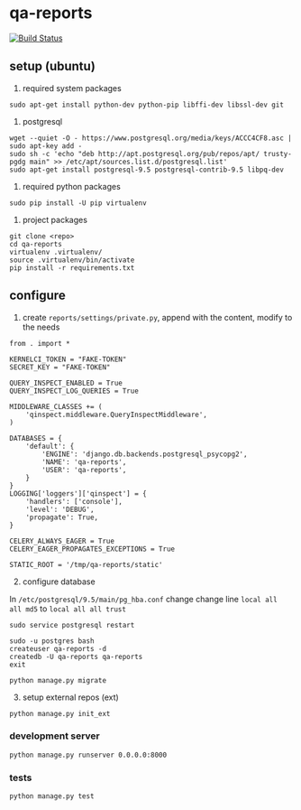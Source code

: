 # qa-reports
[![Build Status](https://travis-ci.org/Linaro/qa-reports.svg?branch=master)](https://travis-ci.org/Linaro/qa-reports)


## setup (ubuntu)

1) required system packages

```
sudo apt-get install python-dev python-pip libffi-dev libssl-dev git
```

1) postgresql

```
wget --quiet -O - https://www.postgresql.org/media/keys/ACCC4CF8.asc | sudo apt-key add -
sudo sh -c 'echo "deb http://apt.postgresql.org/pub/repos/apt/ trusty-pgdg main" >> /etc/apt/sources.list.d/postgresql.list'
sudo apt-get install postgresql-9.5 postgresql-contrib-9.5 libpq-dev
```

1) required python packages

```
sudo pip install -U pip virtualenv
```

1) project packages

```
git clone <repo>
cd qa-reports
virtualenv .virtualenv/
source .virtualenv/bin/activate
pip install -r requirements.txt
```


## configure

1) create `reports/settings/private.py`, append with the content, modify to the needs

```
from . import *

KERNELCI_TOKEN = "FAKE-TOKEN"
SECRET_KEY = "FAKE-TOKEN"

QUERY_INSPECT_ENABLED = True
QUERY_INSPECT_LOG_QUERIES = True

MIDDLEWARE_CLASSES += (
	'qinspect.middleware.QueryInspectMiddleware',
)

DATABASES = {
    'default': {
        'ENGINE': 'django.db.backends.postgresql_psycopg2',
		'NAME': 'qa-reports',
		'USER': 'qa-reports',
	}
}
LOGGING['loggers']['qinspect'] = {
	'handlers': ['console'],
    'level': 'DEBUG',
	'propagate': True,
}

CELERY_ALWAYS_EAGER = True
CELERY_EAGER_PROPAGATES_EXCEPTIONS = True

STATIC_ROOT = '/tmp/qa-reports/static'
```

2) configure database

In `/etc/postgresql/9.5/main/pg_hba.conf` change
change line `local all all md5` to `local all all trust`

```	
sudo service postgresql restart
```

```
sudo -u postgres bash
createuser qa-reports -d	
createdb -U qa-reports qa-reports
exit
```

```
python manage.py migrate
```

3) setup external repos (ext)

```
python manage.py init_ext
```


### development server
```
python manage.py runserver 0.0.0.0:8000
```



### tests
```
python manage.py test
```
